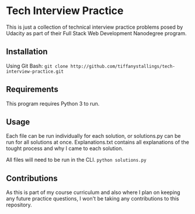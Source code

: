 # Tech Interview Practice
This is just a collection of technical interview practice problems posed by Udacity as part
of their Full Stack Web Development Nanodegree program.

## Installation
Using Git Bash:
`git clone http://github.com/tiffanystallings/tech-interview-practice.git`

## Requirements
This program requires Python 3 to run.

## Usage
Each file can be run individually for each solution, or solutions.py can be run for all
solutions at once. Explanations.txt contains all explanations of the tought process
and why I came to each solution.

All files will need to be run in the CLI.
`python solutions.py`

## Contributions
As this is part of my course curriculum and also where I plan on keeping any future practice
questions, I won't be taking any contributions to this repository.
